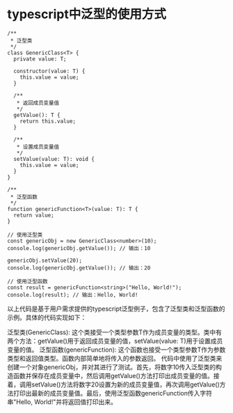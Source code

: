 # typescript中泛型的使用方式
```
/**
 * 泛型类
 */
class GenericClass<T> {
  private value: T;

  constructor(value: T) {
    this.value = value;
  }

  /**
   * 返回成员变量值
   */
  getValue(): T {
    return this.value;
  }

  /**
   * 设置成员变量值
   */
  setValue(value: T): void {
    this.value = value;
  }
}

/**
 * 泛型函数
 */
function genericFunction<T>(value: T): T {
  return value;
}

// 使用泛型类
const genericObj = new GenericClass<number>(10);
console.log(genericObj.getValue()); // 输出：10

genericObj.setValue(20);
console.log(genericObj.getValue()); // 输出：20

// 使用泛型函数
const result = genericFunction<string>("Hello, World!");
console.log(result); // 输出：Hello, World!
```

以上代码是基于用户需求提供的typescript泛型例子，包含了泛型类和泛型函数的示例。具体的代码实现如下：

泛型类(GenericClass): 这个类接受一个类型参数T作为成员变量的类型。类中有两个方法：getValue()用于返回成员变量的值，setValue(value: T)用于设置成员变量的值。
泛型函数(genericFunction): 这个函数也接受一个类型参数T作为参数类型和返回值类型。函数内部简单地将传入的参数返回。
代码中使用了泛型类来创建一个对象genericObj，并对其进行了测试。首先，将数字10传入泛型类的构造函数并保存在成员变量中，然后调用getValue()方法打印出成员变量的值。接着，调用setValue()方法将数字20设置为新的成员变量值，再次调用getValue()方法打印出最新的成员变量值。最后，使用泛型函数genericFunction传入字符串"Hello, World!"并将返回值打印出来。
